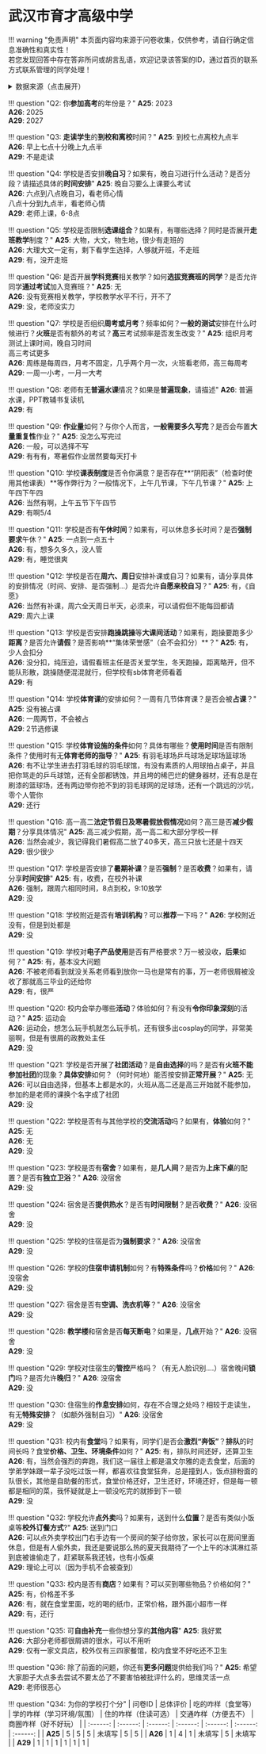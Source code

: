 # 武汉市育才高级中学

!!! warning "免责声明"
    本页面内容均来源于问卷收集，仅供参考，请自行确定信息准确性和真实性！  
    若您发现回答中存在答非所问或胡言乱语，欢迎记录该答案的ID，通过首页的联系方式联系管理的同学处理！

<details><summary>数据来源（点击展开）</summary>
<ul>
<li><strong>25</strong>: 匿名 (2025-07)</li>
<li><strong>26</strong>: 匿名 (2025-07)</li>
<li><strong>29</strong>: 匿名 (2025-07)</li>
</ul>
</details>

!!! question "Q2: 你**参加高考**的年份是？"
    **A25**: 2023  
    **A26**: 2025  
    **A29**: 2027  

!!! question "Q3: **走读学生**的**到校和离校**时间？"
    **A25**: 到校七点离校九点半  
    **A26**: 早上七点十分晚上九点半  
    **A29**: 不是走读  

!!! question "Q4: 学校是否安排**晚自习**？如果有，晚自习进行什么活动？是否分段？请描述具体的**时间安排**"
    **A25**: 晚自习要么上课要么考试  
    **A26**: 六点到八点晚自习，看老师心情  
    八点十分到九点半，看老师心情  
    **A29**: 老师上课，6-8点  

!!! question "Q5: 学校是否限制**选课组合**？如果有，有哪些选择？同时是否展开**走班教学**制度？"
    **A25**: 大物，大文，物生地，很少有走班的  
    **A26**: 大理大文一定有，剩下看学生选择，人够就开班，不走班  
    **A29**: 有，没开走班  

!!! question "Q6: 是否开展**学科竞赛**相关教学？如何**选拔竞赛班的同学**？是否允许同学**通过考试**加入竞赛班？"
    **A25**: 无  
    **A26**: 没有竞赛相关教学，学校教学水平不行，开不了  
    **A29**: 没，老师没实力  

!!! question "Q7: 学校是否组织**周考或月考**？频率如何？**一般的测试**安排在什么时候进行？**火班**是否有额外的考试？**高三**考试频率是否发生改变？"
    **A25**: 组织月考  
    测试上课时间，晚自习时间  
    高三考试更多  
    **A26**: 周练是每周四，月考不固定，几乎两个月一次，火班看老师，高三每周考  
    **A29**: 一周一小考，一月一大考  

!!! question "Q8: 老师有无**普遍水课**情况？如果是**普遍现象**，请描述"
    **A26**: 普遍水课，PPT教辅书复读机  
    **A29**: 有  

!!! question "Q9: **作业量**如何？与你个人而言，**一般需要多久写完**？是否会布置**大量重复性**作业？"
    **A25**: 没怎么写完过  
    **A26**: 一般，可以选择不写  
    **A29**: 有有有，寒暑假作业居然要每天打卡  

!!! question "Q10: 学校**课表制度**是否令你满意？是否存在**“阴阳表”（检查时使用其他课表）**等作弊行为？一般情况下，上午几节课，下午几节课？"
    **A25**: 上午四下午四  
    **A26**: 当然有啊，上午五节下午四节  
    **A29**: 有啊5/4  

!!! question "Q11: 学校是否有**午休时间**？如果有，可以休息多长时间？是否**强制要求**午休？"
    **A25**: 一点到一点五十  
    **A26**: 有，想多久多久，没人管  
    **A29**: 有，睡觉很爽  

!!! question "Q12: 学校是否在**周六、周日**安排补课或自习？如果有，请分享具体的安排情况（时间、安排、是否强制...）是否允许**自愿来校自习**？"
    **A25**: 有，《自愿》  
    **A26**: 当然有补课，周六全天周日半天，必须来，可以请假但不能每回都请  
    **A29**: 周六上课  

!!! question "Q13: 学校是否安排**跑操跳操**等**大课间活动**？如果有，跑操要跑多少**距离**？是否允许**请假**？是否影响**“集体荣誉感”（会不会扣分）**？"
    **A25**: 有，少人会扣分  
    **A26**: 没分扣，纯压迫，请假看班主任是否关爱学生，冬天跑操，距离略开，但不能队形散，跳操随便混混就行，但学校有sb体育老师看着  
    **A29**: 有  

!!! question "Q14: 学校**体育课**的安排如何？一周有几节体育课？是否会被**占课**？"
    **A25**: 没有被占课  
    **A26**: 一周两节，不会被占  
    **A29**: 2节选修课  

!!! question "Q15: 学校**体育设施的条件**如何？具体有哪些？**使用时间**是否有限制条件？使用时有无**体育老师的指导**？"
    **A25**: 有羽毛球场乒乓球场足球场篮球场  
    **A26**: 有不让学生进去打羽毛球的羽毛球馆，有没有素质的人用球拍占桌子，并且把你骂走的乒乓球馆，还有全部都锈蚀，并且垮的稀巴烂的健身器材，还有总是在刷漆的篮球场，还有两边带你抢不到的羽毛球网的足球场，还有一个跳远的沙坑，零个人管你  
    **A29**: 还行  

!!! question "Q16: 高一高二**法定节假日及寒暑假放假情况**如何？高三是否**减少假期**？分享具体情况"
    **A25**: 高三减少假期，高一高二和大部分学校一样  
    **A26**: 当然会减少，我记得我们暑假高二放了40多天，高三只放七还是十四天  
    **A29**: 很少很少  

!!! question "Q17: 学校是否安排了**暑期补课**？是否**强制**？是否**收费**？如果有，请分享**时间安排**"
    **A25**: 有，收费，在校外补课  
    **A26**: 强制，跟周六相同时间，8点到校，9:10放学  
    **A29**: 没  

!!! question "Q18: 学校附近是否有**培训机构**？可以**推荐**一下吗？"
    **A26**: 学校附近没有，但是到处都是  
    **A29**: 没  

!!! question "Q19: 学校对**电子产品使用**是否有严格要求？万一被没收，**后果**如何？"
    **A25**: 有，基本没大问题  
    **A26**: 不被老师看到就没关系老师看到放你一马也是常有的事，万一老师很屑被没收了那就高三毕业的还给你  
    **A29**: 有，很严  

!!! question "Q20: 校内会举办哪些**活动**？体验如何？有没有**令你印象深刻**的活动？"
    **A25**: 运动会  
    **A26**: 运动会，想怎么玩手机就怎么玩手机，还有很多出cosplay的同学，非常美丽啊，但是有很屑的政教处主任  
    **A29**: 没  

!!! question "Q21: 学校是否开展了**社团活动**？是**自由选择**的吗？是否有**火班不能参加社团**的现象？**具体安排**如何？（何时何地）能否按安排**正常开展**？"
    **A25**: 无  
    **A26**: 可以自由选择，但基本上都是水的，火班从高二还是高三开始就不能参加，参加的是老师的课换个名字成了社团  
    **A29**: 没  

!!! question "Q22: 学校是否有与其他学校的**交流活动**吗？如果有，**体验**如何？"
    **A25**: 无  
    **A26**: 无  
    **A29**: 没  

!!! question "Q23: 学校是否有**宿舍**？如果有，是**几人间**？是否为**上床下桌**的配置？是否有**独立卫浴**？"
    **A26**: 没宿舍  
    **A29**: 没  

!!! question "Q24: 宿舍是否**提供热水**？是否有**时间限制**？是否**收费**？"
    **A26**: 没宿舍  
    **A29**: 没  

!!! question "Q25: 学校的住宿是否为**强制要求**？"
    **A26**: 没宿舍  
    **A29**: 没  

!!! question "Q26: 学校的**住宿申请机制**如何？有**特殊条件**吗？**价格**如何？"
    **A26**: 没宿舍  
    **A29**: 没  

!!! question "Q27: 宿舍是否有**空调、洗衣机等**？"
    **A26**: 没宿舍  
    **A29**: 没  

!!! question "Q28: **教学楼**和宿舍是否**每天断电**？如果是，**几点**开始？"
    **A26**: 没宿舍  
    **A29**: 没  

!!! question "Q29: 学校对住宿生的**管控**严格吗？（有无人脸识别....）宿舍晚间**锁门**吗？是否允许**晚归**？"
    **A26**: 没宿舍  
    **A29**: 没  

!!! question "Q30: 住宿生的**作息安排**如何，存在不合理之处吗？相较于走读生，有无**特殊安排**？（如额外强制自习）"
    **A26**: 没宿舍  
    **A29**: 没  

!!! question "Q31: 校内有**食堂**吗？如果有，同学们是否会**激烈“奔饭”**？**排队**的时间长吗？食堂**价格、卫生、环境条件**如何？"
    **A25**: 有，排队时间还好，还算卫生  
    **A26**: 有，当然会强烈的奔跑，我们这一届往上都是温文尔雅的走去食堂，后面的学弟学妹跟一辈子没吃过饭一样，都喜欢往食堂狂奔，总是撞到人，饭点排粉面的队很长，其他是自助餐的形式，食堂价格还好，卫生还好，环境还好，但是每一顿都是相同的菜，我怀疑就是上一顿没吃完的就掺到下一顿  
    **A29**: 没  

!!! question "Q32: 学校允许**点外卖**吗？如果有，送到什么**位置**？是否有类似小饭桌等**校外订餐方式**?"
    **A25**: 送到门口  
    **A26**: 可以点外卖学校出门右手边有一个房间的架子给你放，家长可以在房间里面休息，但是有人偷外卖，我还是要说那么热的夏天我期待了一个上午的冰淇淋红茶到底被谁偷走了，赶紧联系我还钱，也有小饭桌  
    **A29**: 理论上可以（因为手机不会被查到）  

!!! question "Q33: 校内是否有**商店**？如果有？可以买到哪些物品？价格如何？"
    **A25**: 有，价格差不多  
    **A26**: 有，就在食堂里面，吃的喝的纸巾，正常价格，跟外面小超市一样  
    **A29**: 有，还行  

!!! question "Q35: 可**自由补充**一些你想分享的**其他内容**"
    **A25**: 我好累  
    **A26**: 大部分老师都很屑讲的很水，可以不用听  
    **A29**: 仅有一家文具店，校外仅有三四家餐馆，校内食堂不好吃还不卫生  

!!! question "Q36: 除了前面的问题，你还有**更多问题**提供给我们吗？"
    **A25**: 希望大家胆子大点多去尝试不要太怂了不要害怕被批评什么的，思维灵活一点  
    **A29**: 老师很恶心  

!!! question "Q34: 为你的学校打个分"
    | 问卷ID | 总体评价 | 吃的咋样（食堂等） | 学的咋样（学习环境/氛围） | 住的咋样（住读可选） | 交通咋样（方便去不） | 商圈咋样（好不好玩） |
    | :------: | :------: | :------: | :------: | :------: | :------: | :------: |
    | **A25** | 5 | 5 | 5 | 未填写 | 5 | 5 |
    | **A26** | 1 | 4 | 1 | 未填写 | 5 | 未填写 |
    | **A29** | 1 | 1 | 1 | 1 | 1 | 1 |

